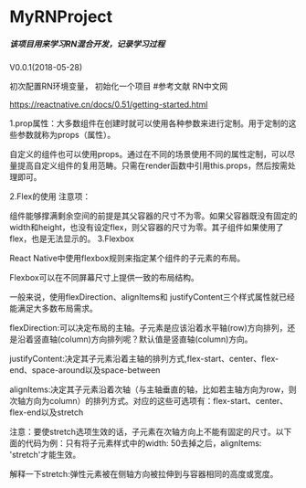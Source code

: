 # MyRNProject
<h5>该项目用来学习RN混合开发，记录学习过程</h5>

V0.0.1(2018-05-28)

初次配置RN环境变量，
初始化一个项目
#参考文献
RN中文网

https://reactnative.cn/docs/0.51/getting-started.html

1.prop属性：大多数组件在创建时就可以使用各种参数来进行定制。用于定制的这些参数就称为props（属性）。

自定义的组件也可以使用props。通过在不同的场景使用不同的属性定制，可以尽量提高自定义组件的复用范畴。只需在render函数中引用this.props，然后按需处理即可。

2.Flex的使用 注意项：

组件能够撑满剩余空间的前提是其父容器的尺寸不为零。如果父容器既没有固定的width和height，也没有设定flex，则父容器的尺寸为零。其子组件如果使用了flex，也是无法显示的。
3.Flexbox

React Native中使用flexbox规则来指定某个组件的子元素的布局。

Flexbox可以在不同屏幕尺寸上提供一致的布局结构。

一般来说，使用flexDirection、alignItems和 justifyContent三个样式属性就已经能满足大多数布局需求。

flexDirection:可以决定布局的主轴。子元素是应该沿着水平轴(row)方向排列，还是沿着竖直轴(column)方向排列呢？默认值是竖直轴(column)方向。

justifyContent:决定其子元素沿着主轴的排列方式,flex-start、center、flex-end、space-around以及space-between

alignItems:决定其子元素沿着次轴（与主轴垂直的轴，比如若主轴方向为row，则次轴方向为column）的排列方式。对应的这些可选项有：flex-start、center、flex-end以及stretch

注意：要使stretch选项生效的话，子元素在次轴方向上不能有固定的尺寸。以下面的代码为例：只有将子元素样式中的width: 50去掉之后，alignItems: 'stretch'才能生效。

解释一下stretch:弹性元素被在侧轴方向被拉伸到与容器相同的高度或宽度。